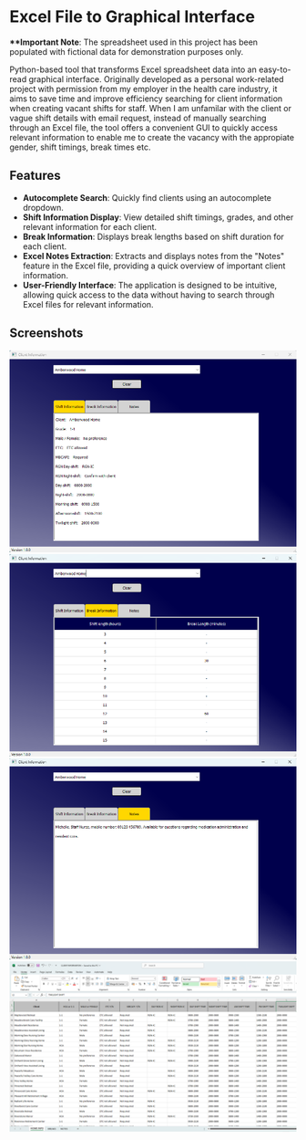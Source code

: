 # Excel File to Graphical Interface
**\*\*Important Note**: The spreadsheet used in this project has been populated with fictional data for demonstration purposes only.

Python-based tool that transforms Excel spreadsheet data into an easy-to-read graphical interface. Originally developed as a personal work-related project with permission from my employer in the health care industry, it aims to save time and improve efficiency searching for client information when creating vacant shifts for staff. When I am unfamilar with the client or vague shift details with email request, instead of manually searching through an Excel file, the tool offers a convenient GUI to quickly access relevant information to enable me to create the vacancy with the appropiate gender, shift timings, break times etc.

## Features
- **Autocomplete Search**: Quickly find clients using an autocomplete dropdown.
- **Shift Information Display**: View detailed shift timings, grades, and other relevant information for each client.
- **Break Information**: Displays break lengths based on shift duration for each client.
- **Excel Notes Extraction**: Extracts and displays notes from the "Notes" feature in the Excel file, providing a quick overview of important client information.
- **User-Friendly Interface**: The application is designed to be intuitive, allowing quick access to the data without having to search through Excel files for relevant information.

## Screenshots
![Client Information](Screenshots/screenshot1.png)
![Breaks Information](Screenshots/screenshot2.png)
![Notes Information](Screenshots/screenshot3.png)
![Excel data example](Screenshots/screenshot4.png)


